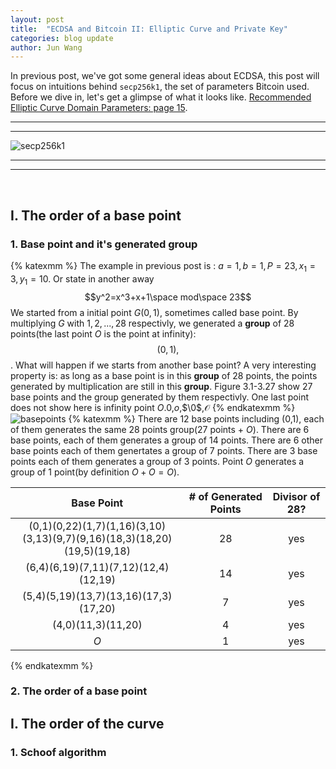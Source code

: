 ```yaml
---
layout: post
title:  "ECDSA and Bitcoin II: Elliptic Curve and Private Key"
categories: blog update
author: Jun Wang
---
```

In previous post, we've got some general ideas about ECDSA, this post will focus on intuitions behind `secp256k1`, the set of parameters Bitcoin used. Before we dive in, let's get a glimpse of what it looks like. [Recommended Elliptic Curve Domain Parameters: page 15][v1-2].

----
****  

![secp256k1](/Blog/assets/img/secp256k1.png)

----
****
<br>

## I. The order of a base point
### 1. Base point and it's generated group
{% katexmm %}
The example in previous post is : $a=1,b=1,P=23,x_{1}=3,y_{1}=10$. Or state in another away
$$y^2=x^3+x+1\space mod\space 23$$
We started from a initial point $G(0,1)$, sometimes called base point. By multiplying $G$ with $1,2,...,28$ respectivly, we generated a __group__ of 28 points(the last point $O$ is the point at infinity):$$ (0,1),$$.
What will happen if we starts from another base point? A very interesting property is: as long as a base point is in this __group__ of 28 points, the points generated by multiplication are still in this __group__. Figure 3.1-3.27 show 27 base points and the group generated by them respectivly. One last point does not show here is infinity point $O$.$0$,$o$,$\0$,$\mathcal{O}$
{% endkatexmm %}
![basepoints](/Blog/assets/img/basepoints.png)
{% katexmm %}
There are 12 base points including (0,1), each of them generates the same 28 points group(27 points + $O$). There are 6 base points, each of them generates a group of 14 points. There are 6 other base points each of them genertates a group of 7 points. There are 3 base points each of them generates a group of 3 points. Point $O$ generates a group of 1 point(by definition $O+O=O$).

| Base Point | # of Generated Points | Divisor of 28? |
|:----------------------------:|:--------------:|:--------:|
| (0,1)(0,22)(1,7)(1,16)(3,10)(3,13)(9,7)(9,16)(18,3)(18,20)(19,5)(19,18) |  28 |  yes |
| (6,4)(6,19)(7,11)(7,12)(12,4)(12,19) | 14 | yes |
| (5,4)(5,19)(13,7)(13,16)(17,3)(17,20) | 7 | yes |
| (4,0)(11,3)(11,20) | 4 | yes |
| $O$ | 1 | yes |
{% endkatexmm %}

### 2. The order of a base point



## I. The order of the curve
### 1. Schoof algorithm

[v1-2]: http://www.secg.org/SEC2-Ver-1.0.pdf
[PrimalityTestPython]: https://rosettacode.org/wiki/Miller%E2%80%93Rabin_primality_test#Python
[SchoofAlgorithm]:https://en.wikipedia.org/wiki/Schoof%27s_algorithm#The_algorithm
[PythonSchoof]:https://github.com/pdinges/python-schoof
